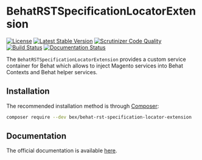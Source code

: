 BehatRSTSpecificationLocatorExtension
=====================================

[![License](https://poser.pugx.org/bex/behat-rst-specification-locator-extension/license)](https://packagist.org/packages/bex/behat-rst-specification-locator-extension)
[![Latest Stable Version](https://poser.pugx.org/bex/behat-rst-specification-locator-extension/version)](https://packagist.org/packages/bex/behat-rst-specification-locator-extension)
[![Scrutinizer Code Quality](https://scrutinizer-ci.com/g/tkotosz/BehatRSTSpecificationLocatorExtension/badges/quality-score.png?b=master)](https://scrutinizer-ci.com/g/tkotosz/BehatRSTSpecificationLocatorExtension/?branch=master)
[![Build Status](https://scrutinizer-ci.com/g/tkotosz/BehatRSTSpecificationLocatorExtension/badges/build.png?b=master)](https://scrutinizer-ci.com/g/tkotosz/BehatRSTSpecificationLocatorExtension/build-status/master)
[![Documentation Status](https://readthedocs.org/projects/behatrstspecificationlocatorextension/badge/?version=latest)](https://behatrstspecificationlocatorextension.readthedocs.io/en/latest/?badge=latest)

The `BehatRSTSpecificationLocatorExtension` provides a custom service container for Behat which allows to inject Magento services into Behat Contexts and Behat helper services.

Installation
------------

The recommended installation method is through [Composer](https://getcomposer.org):

```bash
composer require --dev bex/behat-rst-specification-locator-extension
```

Documentation
-------------

The official documentation is available [here](https://behat-rst-specification-locator-extension.readthedocs.io/).
